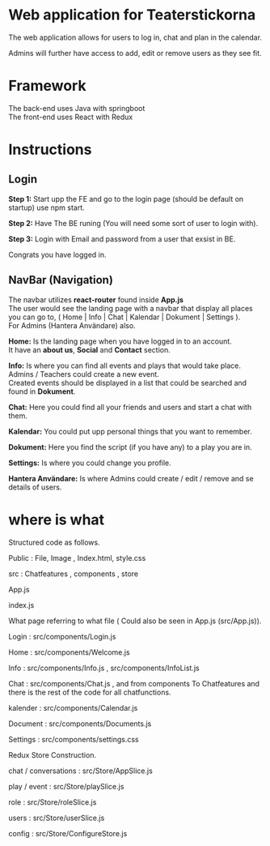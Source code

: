 # Web application for Teaterstickorna

The web application allows for users to log in, chat and plan in the calendar.

Admins will further have access to add, edit or remove users as they see fit.

# Framework

The back-end uses Java with springboot  
The front-end uses React with Redux

# Instructions

## Login

**Step 1:** Start upp the FE and go to the login page (should be default on startup) use npm start.

**Step 2:** Have The BE runing (You will need some sort of user to login with).

**Step 3:** Login with Email and password from a user that exsist in BE.

Congrats you have logged in.

## NavBar (Navigation)

The navbar utilizes **react-router** found inside **App.js**  
The user would see the landing page with a navbar that display all places you can go to, ( Home | Info | Chat | Kalendar | Dokument | Settings ).  
For Admins (Hantera Användare) also.

**Home:** Is the landing page when you have logged in to an account.  
It have an **about us**, **Social** and **Contact** section.

**Info:** Is where you can find all events and plays that would take place.  
Admins / Teachers could create a new event.  
Created events should be displayed in a list that could be searched and found in **Dokument**.

**Chat:** Here you could find all your friends and users and start a chat with them.

**Kalendar:** You could put upp personal things that you want to remember.

**Dokument:** Here you find the script (if you have any) to a play you are in.

**Settings:** Is where you could change you profile.

**Hantera Användare:** Is where Admins could create / edit / remove and se details of users.


# where is what

Structured code as follows.

Public : File, Image , Index.html, style.css  

src : Chatfeatures , components , store 

App.js

index.js 


What page referring to what file ( Could also be seen in App.js (src/App.js)).

Login : src/components/Login.js

Home  : src/components/Welcome.js

Info : src/components/Info.js , src/components/InfoList.js

Chat : src/components/Chat.js , and from components To Chatfeatures and there is the rest of the code for all chatfunctions.

kalender : src/components/Calendar.js

Document : src/components/Documents.js

Settings : src/components/settings.css


Redux Store Construction.

chat / conversations : src/Store/AppSlice.js

play / event : src/Store/playSlice.js

role : src/Store/roleSlice.js

users : src/Store/userSlice.js

config : src/Store/ConfigureStore.js


